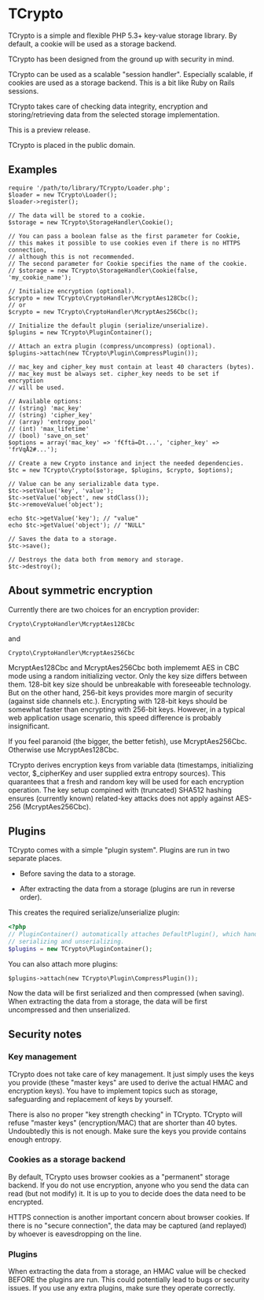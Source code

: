 TCrypto
=======

TCrypto is a simple and flexible PHP 5.3+ key-value storage library. By default,
a cookie will be used as a storage backend.

TCrypto has been designed from the ground up with security in mind.

TCrypto can be used as a scalable "session handler". Especially scalable,
if cookies are used as a storage backend. This is a bit like Ruby on Rails sessions.

TCrypto takes care of checking data integrity, encryption and
storing/retrieving data from the selected storage implementation.

This is a preview release.

TCrypto is placed in the public domain.


Examples
--------

    require '/path/to/library/TCrypto/Loader.php';
    $loader = new TCrypto\Loader();
    $loader->register();
    
    // The data will be stored to a cookie.
    $storage = new TCrypto\StorageHandler\Cookie();
    
    // You can pass a boolean false as the first parameter for Cookie,
    // this makes it possible to use cookies even if there is no HTTPS connection,
    // although this is not recommended.
    // The second parameter for Cookie specifies the name of the cookie.
    // $storage = new TCrypto\StorageHandler\Cookie(false, 'my_cookie_name');
    
    // Initialize encryption (optional).
    $crypto = new TCrypto\CryptoHandler\McryptAes128Cbc();
    // or
    $crypto = new TCrypto\CryptoHandler\McryptAes256Cbc();
    
    // Initialize the default plugin (serialize/unserialize).
    $plugins = new TCrypto\PluginContainer();
    
    // Attach an extra plugin (compress/uncompress) (optional).
    $plugins->attach(new TCrypto\Plugin\CompressPlugin());
    
    // mac_key and cipher_key must contain at least 40 characters (bytes).
    // mac_key must be always set. cipher_key needs to be set if encryption
    // will be used.

    // Available options:
    // (string) 'mac_key'
    // (string) 'cipher_key'
    // (array) 'entropy_pool'
    // (int) 'max_lifetime'
    // (bool) 'save_on_set'
    $options = array('mac_key' => 'f€ftä=Dt...', 'cipher_key' => 'frVqÅ2#...');
    
    // Create a new Crypto instance and inject the needed dependencies.
    $tc = new TCrypto\Crypto($storage, $plugins, $crypto, $options);
    
    // Value can be any serializable data type. 
    $tc->setValue('key', 'value');
    $tc->setValue('object', new stdClass());
    $tc->removeValue('object');
    
    echo $tc->getValue('key'); // "value"
    echo $tc->getValue('object'); // "NULL"
    
    // Saves the data to a storage.
    $tc->save();
    
    // Destroys the data both from memory and storage.
    $tc->destroy();


About symmetric encryption
--------------------------

Currently there are two choices for an encryption provider:

    Crypto\CryptoHandler\McryptAes128Cbc

and

    Crypto\CryptoHandler\McryptAes256Cbc

McryptAes128Cbc and McryptAes256Cbc both implememt AES in CBC mode using a random
initializing vector. Only the key size differs between them. 128-bit key size
should be unbreakable with foreseeable technology. But on the other hand,
256-bit keys provides more margin of security (against side channels etc.).
Encrypting with 128-bit keys should be somewhat faster than encrypting with
256-bit keys. However, in a typical web application usage scenario, this speed
difference is probably insignificant.

If you feel paranoid (the bigger, the better fetish), use McryptAes256Cbc.
Otherwise use McryptAes128Cbc.

TCrypto derives encryption keys from variable data (timestamps, initializing
vector, $_cipherKey and user supplied extra entropy sources). This quarantees
that a fresh and random key will be used for each encryption operation. The key
setup compined with (truncated) SHA512 hashing ensures (currently known) related-key
attacks does not apply against AES-256 (McryptAes256Cbc).


Plugins
-------

TCrypto comes with a simple "plugin system". Plugins are run in two separate
places.

* Before saving the data to a storage.

* After extracting the data from a storage (plugins are run in reverse order).

This creates the required serialize/unserialize plugin:

``` php
<?php
// PluginContainer() automatically attaches DefaultPlugin(), which handles
// serializing and unserializing.
$plugins = new TCrypto\PluginContainer();
```

You can also attach more plugins:

    $plugins->attach(new TCrypto\Plugin\CompressPlugin());

Now the data will be first serialized and then compressed (when saving).
When extracting the data from a storage, the data will be first uncompressed
and then unserialized.


Security notes
--------------

### Key management

TCrypto does not take care of key management. It just simply uses the keys you
provide (these "master keys" are used to derive the actual HMAC and encryption
keys). You have to implement topics such as storage, safeguarding and
replacement of keys by yourself.

There is also no proper "key strength checking" in TCrypto. TCrypto will refuse
"master keys" (encryption/MAC) that are shorter than 40 bytes. Undoubtedly this
is not enough. Make sure the keys you provide contains enough entropy.

### Cookies as a storage backend

By default, TCrypto uses browser cookies as a "permanent" storage backend. If you
do not use encryption, anyone who you send the data can read (but not modify)
it. It is up to you to decide does the data need to be encrypted.

HTTPS connection is another important concern about browser cookies. If there is
no "secure connection", the data may be captured (and replayed) by whoever is
eavesdropping on the line.

### Plugins

When extracting the data from a storage, an HMAC value will be checked BEFORE
the plugins are run. This could potentially lead to bugs or security issues.
If you use any extra plugins, make sure they operate correctly.